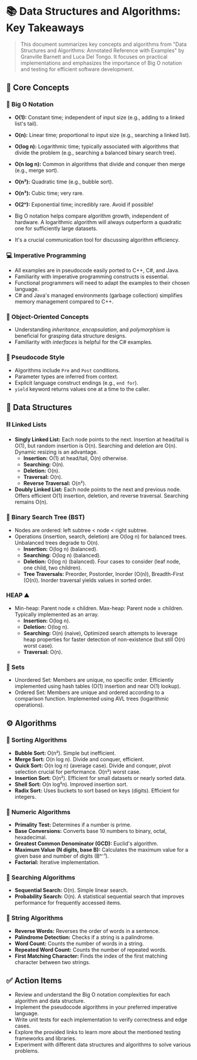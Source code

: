 # 📚 Data Structures and Algorithms: Key Takeaways

> This document summarizes key concepts and algorithms from "Data Structures and Algorithms: Annotated Reference with Examples" by Granville Barnett and Luca Del Tongo.  It focuses on practical implementations and emphasizes the importance of Big O notation and testing for efficient software development.


## 🧠 Core Concepts 

### 🤔 Big O Notation

*   **O(1):** Constant time; independent of input size (e.g., adding to a linked list's tail).
*   **O(n):** Linear time; proportional to input size (e.g., searching a linked list).
*   **O(log n):** Logarithmic time; typically associated with algorithms that divide the problem (e.g., searching a balanced binary search tree).
*   **O(n log n):**  Common in algorithms that divide and conquer then merge (e.g., merge sort).
*   **O(n²):** Quadratic time (e.g., bubble sort).
*   **O(n³):** Cubic time; very rare.
*   **O(2ⁿ):** Exponential time; incredibly rare.  Avoid if possible!

*   Big O notation helps compare algorithm growth, independent of hardware.  A logarithmic algorithm will always outperform a quadratic one for sufficiently large datasets.
*   It's a crucial communication tool for discussing algorithm efficiency.


### 💻 Imperative Programming

*   All examples are in pseudocode easily ported to C++, C#, and Java.
*   Familiarity with imperative programming constructs is essential.
*   Functional programmers will need to adapt the examples to their chosen language.
*   C# and Java's managed environments (garbage collection) simplifies memory management compared to C++.


### 🧱 Object-Oriented Concepts

*   Understanding *inheritance*, *encapsulation*, and *polymorphism* is beneficial for grasping data structure designs.
*   Familiarity with *interfaces* is helpful for the C# examples.


### 📝 Pseudocode Style

*   Algorithms include `Pre` and `Post` conditions.
*   Parameter types are inferred from context.
*   Explicit language construct endings (e.g., `end for`).
*   `yield` keyword returns values one at a time to the caller.


## 🌳 Data Structures

### ⛓️ Linked Lists

*   **Singly Linked List:**  Each node points to the next.  Insertion at head/tail is O(1), but random insertion is O(n). Searching and deletion are O(n).  Dynamic resizing is an advantage.
    *   **Insertion:**  O(1) at head/tail, O(n) otherwise.
    *   **Searching:** O(n).
    *   **Deletion:** O(n).
    *   **Traversal:** O(n).
    *   **Reverse Traversal:** O(n²).
*   **Doubly Linked List:** Each node points to the next and previous node.  Offers efficient O(1) insertion, deletion, and reverse traversal.  Searching remains O(n).

### 🌲 Binary Search Tree (BST)

*   Nodes are ordered: left subtree < node < right subtree.
*   Operations (insertion, search, deletion) are O(log n) for balanced trees.  Unbalanced trees degrade to O(n).
    *   **Insertion:** O(log n) (balanced).
    *   **Searching:** O(log n) (balanced).
    *   **Deletion:** O(log n) (balanced).  Four cases to consider (leaf node, one child, two children).
    *   **Tree Traversals:** Preorder, Postorder, Inorder (O(n)), Breadth-First (O(n)).  Inorder traversal yields values in sorted order.

### HEAP ⛰️

*   Min-heap: Parent node ≤ children. Max-heap: Parent node ≥ children.  Typically implemented as an array.
    *   **Insertion:** O(log n).
    *   **Deletion:** O(log n).
    *   **Searching:** O(n) (naive), Optimized search attempts to leverage heap properties for faster detection of non-existence (but still O(n) worst case).
    *   **Traversal:** O(n).

### 🧮 Sets

*   Unordered Set: Members are unique, no specific order. Efficiently implemented using hash tables (O(1) insertion and near O(1) lookup).
*   Ordered Set: Members are unique and ordered according to a comparison function. Implemented using AVL trees (logarithmic operations).


## ⚙️ Algorithms

### 🔀 Sorting Algorithms

*   **Bubble Sort:** O(n²). Simple but inefficient.
*   **Merge Sort:** O(n log n). Divide and conquer, efficient.
*   **Quick Sort:** O(n log n) (average case).  Divide and conquer, pivot selection crucial for performance. O(n²) worst case.
*   **Insertion Sort:** O(n²).  Efficient for small datasets or nearly sorted data.
*   **Shell Sort:** O(n log²n). Improved insertion sort.
*   **Radix Sort:**  Uses buckets to sort based on keys (digits). Efficient for integers.


### 🔢 Numeric Algorithms

*   **Primality Test:** Determines if a number is prime.
*   **Base Conversions:** Converts base 10 numbers to binary, octal, hexadecimal.
*   **Greatest Common Denominator (GCD):** Euclid's algorithm.
*   **Maximum Value (N digits, base B):** Calculates the maximum value for a given base and number of digits (Bⁿ⁻¹).
*   **Factorial:** Iterative implementation.


### 🔎 Searching Algorithms

*   **Sequential Search:** O(n). Simple linear search.
*   **Probability Search:** O(n).  A statistical sequential search that improves performance for frequently accessed items.


### 🧵 String Algorithms

*   **Reverse Words:** Reverses the order of words in a sentence.
*   **Palindrome Detection:** Checks if a string is a palindrome.
*   **Word Count:** Counts the number of words in a string.
*   **Repeated Word Count:** Counts the number of repeated words.
*   **First Matching Character:** Finds the index of the first matching character between two strings.


## ✅ Action Items

*   Review and understand the Big O notation complexities for each algorithm and data structure.
*   Implement the pseudocode algorithms in your preferred imperative language.
*   Write unit tests for each implementation to verify correctness and edge cases.
*   Explore the provided links to learn more about the mentioned testing frameworks and libraries.
*   Experiment with different data structures and algorithms to solve various problems.

